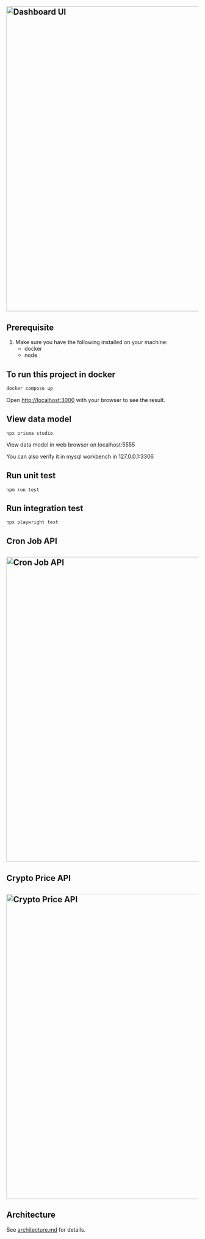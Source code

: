 <h2 align="left">
  <img src="https://github.com/normanwongcl/take-home-assessment-1480332513/blob/main/assets/ui-dashboard.png" alt="Dashboard UI" width="800px" />
  <br>
</h2>

## Prerequisite 
1. Make sure you have the following installed on your machine:
    - docker
    - node

## To run this project in docker
```bash
docker compose up
```

Open [http://localhost:3000](http://localhost:3000) with your browser to see the result.


## View data model
```
npx prisma studio
```
View data model in web browser on localhost:5555

You can also verify it in mysql workbench in 127.0.0.1:3306

## Run unit test
```
npm run test
```

## Run integration test
```
npx playwright test
```

## Cron Job API
<h2 align="left">
  <img src="https://github.com/normanwongcl/take-home-assessment-1480332513/blob/main/assets/cron-job-api.png" alt="Cron Job API" width="800px" />
  <br>
</h2>

## Crypto Price API
<h2 align="left">
  <img src="https://github.com/normanwongcl/take-home-assessment-1480332513/blob/main/assets/cryptoprice-api-route.png" alt="Crypto Price API" width="800px" />
  <br>
</h2>

## Architecture 
See [architecture.md](./architecture.md) for details.